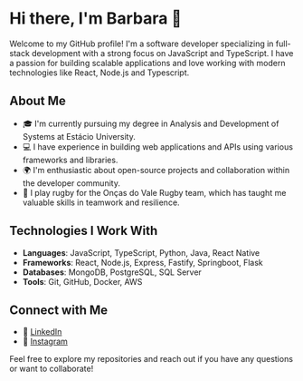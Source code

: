 # Hi there, I'm Barbara 👋

Welcome to my GitHub profile! I'm a software developer specializing in full-stack development with a strong focus on JavaScript and TypeScript. I have a passion for building scalable applications and love working with modern technologies like React, Node.js and Typescript.

## About Me

- 🎓 I'm currently pursuing my degree in Analysis and Development of Systems at Estácio University.
- 💻 I have experience in building web applications and APIs using various frameworks and libraries.
- 🌍 I'm enthusiastic about open-source projects and collaboration within the developer community.
- 🏉 I play rugby for the Onças do Vale Rugby team, which has taught me valuable skills in teamwork and resilience.

## Technologies I Work With

- **Languages**: JavaScript, TypeScript, Python, Java, React Native
- **Frameworks**: React, Node.js, Express, Fastify, Springboot, Flask
- **Databases**: MongoDB, PostgreSQL, SQL Server
- **Tools**: Git, GitHub, Docker, AWS

## Connect with Me

- 💼 [LinkedIn]([https://www.linkedin.com/in/your-linkedin/](https://www.linkedin.com/in/barbarabarbabela/))
- 📸 [Instagram](https://instagram.com/barbarabarbabela)

Feel free to explore my repositories and reach out if you have any questions or want to collaborate!

